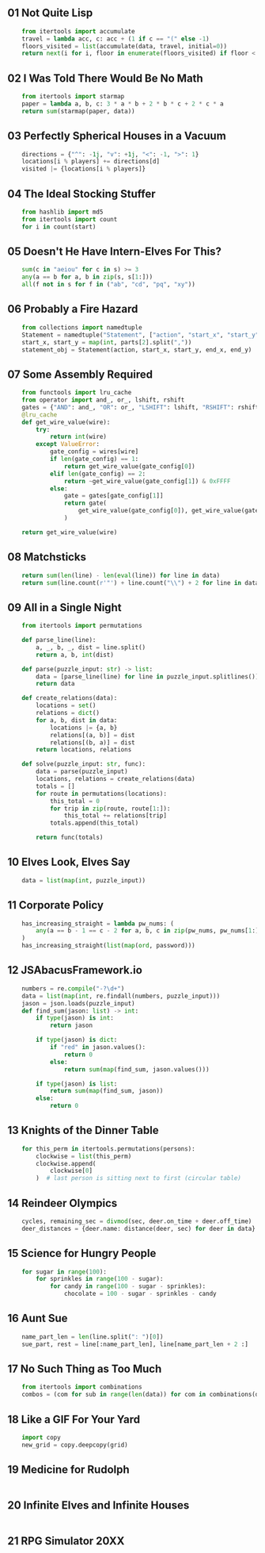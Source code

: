 ## 01 Not Quite Lisp
```python
    from itertools import accumulate
    travel = lambda acc, c: acc + (1 if c == "(" else -1)
    floors_visited = list(accumulate(data, travel, initial=0))
    return next(i for i, floor in enumerate(floors_visited) if floor < 0)
```

## 02 I Was Told There Would Be No Math
```python
    from itertools import starmap
    paper = lambda a, b, c: 3 * a * b + 2 * b * c + 2 * c * a
    return sum(starmap(paper, data))
```

## 03 Perfectly Spherical Houses in a Vacuum
```python
    directions = {"^": -1j, "v": +1j, "<": -1, ">": 1}
    locations[i % players] += directions[d]
    visited |= {locations[i % players]}
```

## 04 The Ideal Stocking Stuffer
```python
    from hashlib import md5
    from itertools import count
    for i in count(start)
```

## 05 Doesn't He Have Intern-Elves For This?
```python
    sum(c in "aeiou" for c in s) >= 3
    any(a == b for a, b in zip(s, s[1:]))
    all(f not in s for f in ("ab", "cd", "pq", "xy"))
```

## 06 Probably a Fire Hazard
```python
    from collections import namedtuple
    Statement = namedtuple("Statement", ["action", "start_x", "start_y", "end_x", "end_y"])
    start_x, start_y = map(int, parts[2].split(","))
    statement_obj = Statement(action, start_x, start_y, end_x, end_y)
```

## 07 Some Assembly Required
```python
    from functools import lru_cache
    from operator import and_, or_, lshift, rshift
    gates = {"AND": and_, "OR": or_, "LSHIFT": lshift, "RSHIFT": rshift}
    @lru_cache
    def get_wire_value(wire):
        try:
            return int(wire)
        except ValueError:
            gate_config = wires[wire]
            if len(gate_config) == 1:
                return get_wire_value(gate_config[0])
            elif len(gate_config) == 2:
                return ~get_wire_value(gate_config[1]) & 0xFFFF
            else:
                gate = gates[gate_config[1]]
                return gate(
                    get_wire_value(gate_config[0]), get_wire_value(gate_config[2])
                )

    return get_wire_value(wire)        
```

## 08 Matchsticks
```python
    return sum(len(line) - len(eval(line)) for line in data)
    return sum(line.count(r'"') + line.count("\\") + 2 for line in data)
```

## 09 All in a Single Night
```python
    from itertools import permutations

    def parse_line(line):
        a, _, b, _, dist = line.split()
        return a, b, int(dist)

    def parse(puzzle_input: str) -> list:
        data = [parse_line(line) for line in puzzle_input.splitlines()]
        return data

    def create_relations(data):
        locations = set()
        relations = dict()
        for a, b, dist in data:
            locations |= {a, b}
            relations[(a, b)] = dist
            relations[(b, a)] = dist
        return locations, relations

    def solve(puzzle_input: str, func):
        data = parse(puzzle_input)
        locations, relations = create_relations(data)
        totals = []
        for route in permutations(locations):
            this_total = 0
            for trip in zip(route, route[1:]):
                this_total += relations[trip]
            totals.append(this_total)

        return func(totals)
```

## 10 Elves Look, Elves Say
```python
    data = list(map(int, puzzle_input))
```

## 11 Corporate Policy
```python
    has_increasing_straight = lambda pw_nums: (
        any(a == b - 1 == c - 2 for a, b, c in zip(pw_nums, pw_nums[1:], pw_nums[2:]))
    )
    has_increasing_straight(list(map(ord, password)))
```

## 12 JSAbacusFramework.io
```python
    numbers = re.compile("-?\d+")
    data = list(map(int, re.findall(numbers, puzzle_input)))
    jason = json.loads(puzzle_input)
    def find_sum(jason: list) -> int:
        if type(jason) is int:
            return jason

        if type(jason) is dict:
            if "red" in jason.values():
                return 0
            else:
                return sum(map(find_sum, jason.values()))

        if type(jason) is list:
            return sum(map(find_sum, jason))
        else:
            return 0    
```

## 13 Knights of the Dinner Table
```python
    for this_perm in itertools.permutations(persons):
        clockwise = list(this_perm)
        clockwise.append(
            clockwise[0]
        )  # last person is sitting next to first (circular table)   
```

## 14 Reindeer Olympics
```python
    cycles, remaining_sec = divmod(sec, deer.on_time + deer.off_time)
    deer_distances = {deer.name: distance(deer, sec) for deer in data}
```

## 15 Science for Hungry People
```python
    for sugar in range(100):
        for sprinkles in range(100 - sugar):
            for candy in range(100 - sugar - sprinkles):
                chocolate = 100 - sugar - sprinkles - candy
```

## 16 Aunt Sue
```python
    name_part_len = len(line.split(": ")[0])
    sue_part, rest = line[:name_part_len], line[name_part_len + 2 :]
```

## 17 No Such Thing as Too Much
```python
    from itertools import combinations
    combos = (com for sub in range(len(data)) for com in combinations(data, sub + 1))
```

## 18 Like a GIF For Your Yard
```python 
    import copy
    new_grid = copy.deepcopy(grid)
```

## 19 Medicine for Rudolph
```python 

```

## 20 Infinite Elves and Infinite Houses
```python 

```

## 21 RPG Simulator 20XX
```python 

```